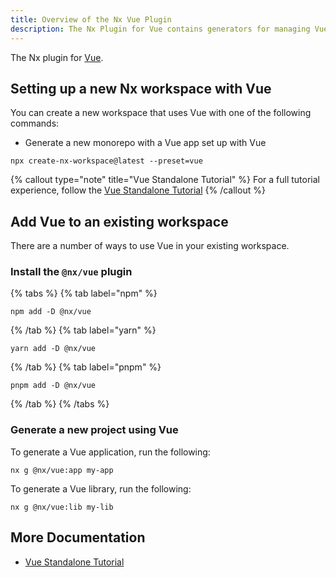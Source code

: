 ```yaml
---
title: Overview of the Nx Vue Plugin
description: The Nx Plugin for Vue contains generators for managing Vue applications and libraries within an Nx workspace. This page also explains how to configure Vue on your Nx workspace.
---
```


The Nx plugin for [Vue](https://vuejs.org/).

## Setting up a new Nx workspace with Vue

You can create a new workspace that uses Vue with one of the following commands:

- Generate a new monorepo with a Vue app set up with Vue

```shell
npx create-nx-workspace@latest --preset=vue
```

{% callout type="note" title="Vue Standalone Tutorial" %}
For a full tutorial experience, follow the [Vue Standalone Tutorial](/getting-started/tutorials/vue-standalone-tutorial)
{% /callout %}

## Add Vue to an existing workspace

There are a number of ways to use Vue in your existing workspace.

### Install the `@nx/vue` plugin

{% tabs %}
{% tab label="npm" %}

```shell
npm add -D @nx/vue
```

{% /tab %}
{% tab label="yarn" %}

```shell
yarn add -D @nx/vue
```

{% /tab %}
{% tab label="pnpm" %}

```shell
pnpm add -D @nx/vue
```

{% /tab %}
{% /tabs %}

### Generate a new project using Vue

To generate a Vue application, run the following:

```shell
nx g @nx/vue:app my-app
```

To generate a Vue library, run the following:

```shell
nx g @nx/vue:lib my-lib
```

## More Documentation

- [Vue Standalone Tutorial](/getting-started/tutorials/vue-standalone-tutorial)
